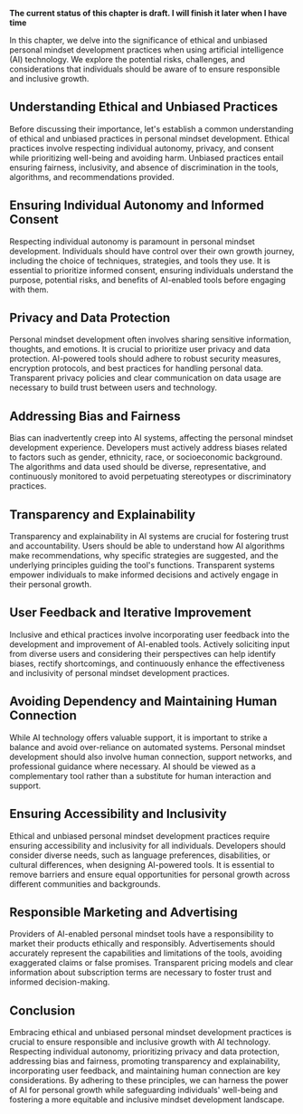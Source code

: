 **The current status of this chapter is draft. I will finish it later when I have time**

In this chapter, we delve into the significance of ethical and unbiased personal mindset development practices when using artificial intelligence (AI) technology. We explore the potential risks, challenges, and considerations that individuals should be aware of to ensure responsible and inclusive growth.

Understanding Ethical and Unbiased Practices
--------------------------------------------

Before discussing their importance, let's establish a common understanding of ethical and unbiased practices in personal mindset development. Ethical practices involve respecting individual autonomy, privacy, and consent while prioritizing well-being and avoiding harm. Unbiased practices entail ensuring fairness, inclusivity, and absence of discrimination in the tools, algorithms, and recommendations provided.

Ensuring Individual Autonomy and Informed Consent
-------------------------------------------------

Respecting individual autonomy is paramount in personal mindset development. Individuals should have control over their own growth journey, including the choice of techniques, strategies, and tools they use. It is essential to prioritize informed consent, ensuring individuals understand the purpose, potential risks, and benefits of AI-enabled tools before engaging with them.

Privacy and Data Protection
---------------------------

Personal mindset development often involves sharing sensitive information, thoughts, and emotions. It is crucial to prioritize user privacy and data protection. AI-powered tools should adhere to robust security measures, encryption protocols, and best practices for handling personal data. Transparent privacy policies and clear communication on data usage are necessary to build trust between users and technology.

Addressing Bias and Fairness
----------------------------

Bias can inadvertently creep into AI systems, affecting the personal mindset development experience. Developers must actively address biases related to factors such as gender, ethnicity, race, or socioeconomic background. The algorithms and data used should be diverse, representative, and continuously monitored to avoid perpetuating stereotypes or discriminatory practices.

Transparency and Explainability
-------------------------------

Transparency and explainability in AI systems are crucial for fostering trust and accountability. Users should be able to understand how AI algorithms make recommendations, why specific strategies are suggested, and the underlying principles guiding the tool's functions. Transparent systems empower individuals to make informed decisions and actively engage in their personal growth.

User Feedback and Iterative Improvement
---------------------------------------

Inclusive and ethical practices involve incorporating user feedback into the development and improvement of AI-enabled tools. Actively soliciting input from diverse users and considering their perspectives can help identify biases, rectify shortcomings, and continuously enhance the effectiveness and inclusivity of personal mindset development practices.

Avoiding Dependency and Maintaining Human Connection
----------------------------------------------------

While AI technology offers valuable support, it is important to strike a balance and avoid over-reliance on automated systems. Personal mindset development should also involve human connection, support networks, and professional guidance where necessary. AI should be viewed as a complementary tool rather than a substitute for human interaction and support.

Ensuring Accessibility and Inclusivity
--------------------------------------

Ethical and unbiased personal mindset development practices require ensuring accessibility and inclusivity for all individuals. Developers should consider diverse needs, such as language preferences, disabilities, or cultural differences, when designing AI-powered tools. It is essential to remove barriers and ensure equal opportunities for personal growth across different communities and backgrounds.

Responsible Marketing and Advertising
-------------------------------------

Providers of AI-enabled personal mindset tools have a responsibility to market their products ethically and responsibly. Advertisements should accurately represent the capabilities and limitations of the tools, avoiding exaggerated claims or false promises. Transparent pricing models and clear information about subscription terms are necessary to foster trust and informed decision-making.

Conclusion
----------

Embracing ethical and unbiased personal mindset development practices is crucial to ensure responsible and inclusive growth with AI technology. Respecting individual autonomy, prioritizing privacy and data protection, addressing bias and fairness, promoting transparency and explainability, incorporating user feedback, and maintaining human connection are key considerations. By adhering to these principles, we can harness the power of AI for personal growth while safeguarding individuals' well-being and fostering a more equitable and inclusive mindset development landscape.
